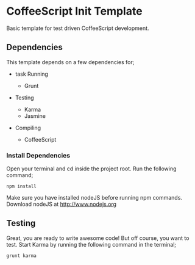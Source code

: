 # CoffeeScript Init Template
Basic template for test driven CoffeeScript development.

## Dependencies
This template depends on a few dependencies for;

- task Running
	- Grunt
	
- Testing
	- Karma
	- Jasmine
	
- Compiling
	- CoffeeScript
	
### Install Dependencies
Open your terminal and cd inside the project root. Run the following command;

```
npm install
```

Make sure you have installed nodeJS before running npm commands. Download nodeJS at http://www.nodejs.org

## Testing
Great, you are ready to write awesome code! But off course, you want to test. Start Karma by running the following command in the terminal;

```
grunt karma
```